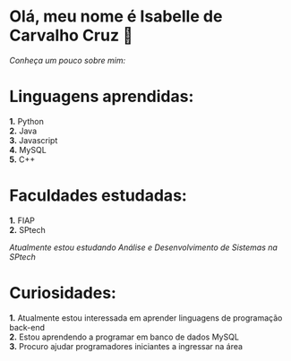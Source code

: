# Olá, meu nome é Isabelle de Carvalho Cruz 👋  <br>
*Conheça um pouco sobre mim:*  <br>

# Linguagens aprendidas:
**1.** Python <br>
**2.** Java <br>
**3.** Javascript <br>
**4.** MySQL <br>
**5.** C++ <br>

# Faculdades estudadas:
**1.** FIAP <br>
**2.** SPtech <br>

*Atualmente estou estudando Análise e Desenvolvimento de Sistemas na SPtech*  <br>

# Curiosidades:
**1.** Atualmente estou interessada em aprender linguagens de programação back-end <br>
**2.** Estou aprendendo a programar em banco de dados MySQL <br>
**3.** Procuro ajudar programadores iniciantes a ingressar na área <br>

<!---
IsabelleCruz333/IsabelleCruz333 is a ✨ special ✨ repository because its `README.md` (this file) appears on your GitHub profile.
You can click the Preview link to take a look at your changes.
--->
